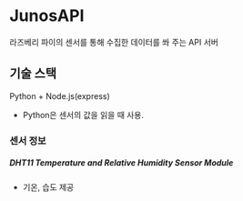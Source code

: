 # JunosAPI
라즈베리 파이의 센서를 통해 수집한 데이터를 쏴 주는 API 서버

## 기술 스택

Python + Node.js(express)

* Python은 센서의 값을 읽을 때 사용.

### 센서 정보
##### DHT11 Temperature and Relative Humidity Sensor Module
* 기온, 습도 제공
